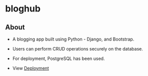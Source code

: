 # bloghub

## About

- A blogging app built using Python - Django, and Bootstrap.

- Users can perform CRUD operations securely on the database.

- For deployment, PostgreSQL has been used.

- View [Deployment](https://bloghub-django.herokuapp.com/)
